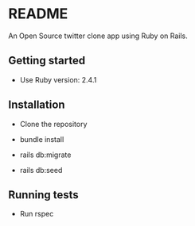 # README

An Open Source twitter clone app using Ruby on Rails.

## Getting started

* Use Ruby version: 2.4.1

## Installation

* Clone the repository

* bundle install

* rails db:migrate

* rails db:seed

## Running tests

* Run rspec

